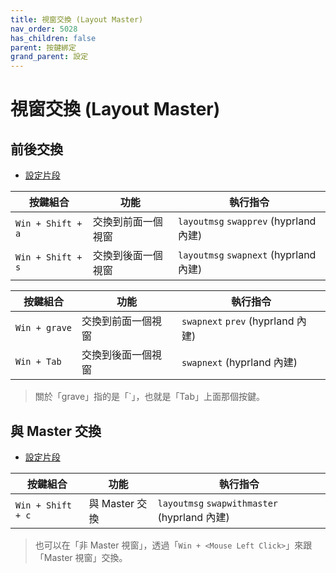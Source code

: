 ```yaml
---
title: 視窗交換 (Layout Master)
nav_order: 5028
has_children: false
parent: 按鍵綁定
grand_parent: 設定
---
```



# 視窗交換 (Layout Master)


## 前後交換

* [設定片段](https://github.com/samwhelp/ultramarine-hyprland-adjustment/blob/main/prototype/main/hyprland-config/Main/asset/overlay/etc/skel/.config/hypr/hyprland.conf#L315-L316)


| 按鍵組合  | 功能                   | 執行指令               |
| ----------| ---------------------- | ---------------------- |
| `Win + Shift + a` | 交換到前面一個視窗 | `layoutmsg` `swapprev` (hyprland 內建) |
| `Win + Shift + s` | 交換到後面一個視窗 | `layoutmsg` `swapnext` (hyprland 內建)  |


| 按鍵組合  | 功能                   | 執行指令               |
| ----------| ---------------------- | ---------------------- |
| `Win + grave` | 交換到前面一個視窗 | `swapnext` `prev` (hyprland 內建) |
| `Win + Tab` | 交換到後面一個視窗 | `swapnext` (hyprland 內建)  |


> 關於「grave」指的是「`」，也就是「Tab」上面那個按鍵。


## 與 Master 交換

* [設定片段](https://github.com/samwhelp/ultramarine-hyprland-adjustment/blob/main/prototype/main/hyprland-config/Main/asset/overlay/etc/skel/.config/hypr/hyprland.conf#L315-L316)

| 按鍵組合  | 功能                   | 執行指令               |
| ----------| ---------------------- | ---------------------- |
| `Win + Shift + c` | 與 Master 交換 | `layoutmsg` `swapwithmaster` (hyprland 內建) |


> 也可以在「非 Master 視窗」，透過「`Win + <Mouse Left Click>`」來跟「Master 視窗」交換。
